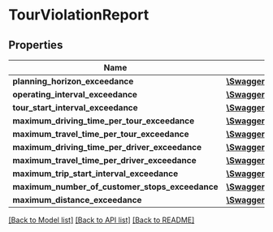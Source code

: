 # TourViolationReport

## Properties
Name | Type | Description | Notes
------------ | ------------- | ------------- | -------------
**planning_horizon_exceedance** | [**\Swagger\Client\Model\Duration**](Duration.md) |  | [optional] 
**operating_interval_exceedance** | [**\Swagger\Client\Model\Duration**](Duration.md) |  | [optional] 
**tour_start_interval_exceedance** | [**\Swagger\Client\Model\Duration**](Duration.md) |  | [optional] 
**maximum_driving_time_per_tour_exceedance** | [**\Swagger\Client\Model\Duration**](Duration.md) |  | [optional] 
**maximum_travel_time_per_tour_exceedance** | [**\Swagger\Client\Model\Duration**](Duration.md) |  | [optional] 
**maximum_driving_time_per_driver_exceedance** | [**\Swagger\Client\Model\Duration**](Duration.md) |  | [optional] 
**maximum_travel_time_per_driver_exceedance** | [**\Swagger\Client\Model\Duration**](Duration.md) |  | [optional] 
**maximum_trip_start_interval_exceedance** | [**\Swagger\Client\Model\Duration**](Duration.md) |  | [optional] 
**maximum_number_of_customer_stops_exceedance** | [**\Swagger\Client\Model\PositiveInteger**](PositiveInteger.md) |  | [optional] 
**maximum_distance_exceedance** | [**\Swagger\Client\Model\Distance**](Distance.md) |  | [optional] 

[[Back to Model list]](../../README.md#documentation-for-models) [[Back to API list]](../../README.md#documentation-for-api-endpoints) [[Back to README]](../../README.md)


